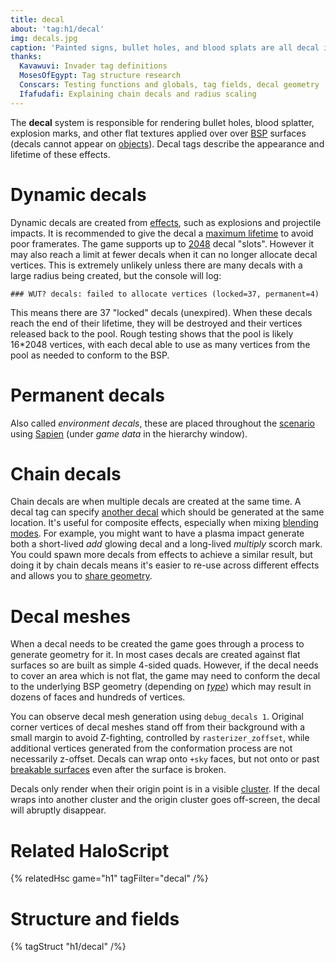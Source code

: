 ```yaml
---
title: decal
about: 'tag:h1/decal'
img: decals.jpg
caption: 'Painted signs, bullet holes, and blood splats are all decal instances.'
thanks:
  Kavawuvi: Invader tag definitions
  MosesOfEgypt: Tag structure research
  Conscars: Testing functions and globals, tag fields, decal geometry
  Ifafudafi: Explaining chain decals and radius scaling
---
```

The **decal** system is responsible for rendering bullet holes, blood splatter, explosion marks, and other flat textures applied over over [BSP](~scenario_structure_bsp) surfaces (decals cannot appear on [objects](~object)). Decal tags describe the appearance and lifetime of these effects.

# Dynamic decals
Dynamic decals are created from [effects](~effect), such as explosions and projectile impacts. It is recommended to give the decal a [maximum lifetime](#tag-field-lifetime) to avoid poor framerates. The game supports up to [2048](~game-state) decal "slots". However it may also reach a limit at fewer decals when it can no longer allocate decal vertices. This is extremely unlikely unless there are many decals with a large radius being created, but the console will log:

```
### WUT? decals: failed to allocate vertices (locked=37, permanent=4)
```

This means there are 37 "locked" decals (unexpired). When these decals reach the end of their lifetime, they will be destroyed and their vertices released back to the pool. Rough testing shows that the pool is likely 16*2048 vertices, with each decal able to use as many vertices from the pool as needed to conform to the BSP.

# Permanent decals
Also called _environment decals_, these are placed throughout the [scenario](~) using [Sapien](~) (under _game data_ in the hierarchy window).

# Chain decals
Chain decals are when multiple decals are created at the same time. A decal tag can specify [another decal](#tag-field-next-decal-in-chain) which should be generated at the same location. It's useful for composite effects, especially when mixing [blending modes](#tag-field-framebuffer-blend-function). For example, you might want to have a plasma impact generate both a short-lived _add_ glowing decal and a long-lived _multiply_ scorch mark. You could spawn more decals from effects to achieve a similar result, but doing it by chain decals means it's easier to re-use across different effects and allows you to [share geometry](#tag-field-flags-geometry-inherited-by-next-decal-in-chain).

# Decal meshes
When a decal needs to be created the game goes through a process to generate geometry for it. In most cases decals are created against flat surfaces so are built as simple 4-sided quads. However, if the decal needs to cover an area which is not flat, the game may need to conform the decal to the underlying BSP geometry (depending on [_type_](#tag-field-type)) which may result in dozens of faces and hundreds of vertices.

You can observe decal mesh generation using `debug_decals 1`. Original corner vertices of decal meshes stand off from their background with a small margin to avoid Z-fighting, controlled by `rasterizer_zoffset`, while additional vertices generated from the conformation process are not necessarily z-offset. Decals can wrap onto `+sky` faces, but not onto or past [breakable surfaces](~scenario_structure_bsp#tag-field-breakable-surfaces) even after the surface is broken.

Decals only render when their origin point is in a visible [cluster](~scenario_structure_bsp#clusters-and-cluster-data). If the decal wraps into another cluster and the origin cluster goes off-screen, the decal will abruptly disappear.

# Related HaloScript
{% relatedHsc game="h1" tagFilter="decal" /%}

# Structure and fields

{% tagStruct "h1/decal" /%}
